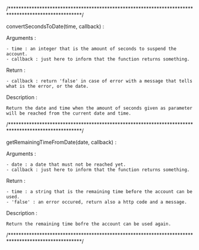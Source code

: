/****************************************************************************************************/

convertSecondsToDate(time, callback) :

  Arguments :

    - time : an integer that is the amount of seconds to suspend the account.
    - callback : just here to inform that the function returns something.

  Return :

    - callback : return 'false' in case of error with a message that tells what is the error, or the date.

  Description :

    Return the date and time when the amount of seconds given as parameter will be reached from the current date and time.

/****************************************************************************************************/

getRemainingTimeFromDate(date, callback) :

  Arguments :

    - date : a date that must not be reached yet.
    - callback : just here to inform that the function returns something.

  Return :

    - time : a string that is the remaining time before the account can be used.
    - 'false' : an error occured, return also a http code and a message.

  Description :

    Return the remaining time bofre the account can be used again.
    
/****************************************************************************************************/
